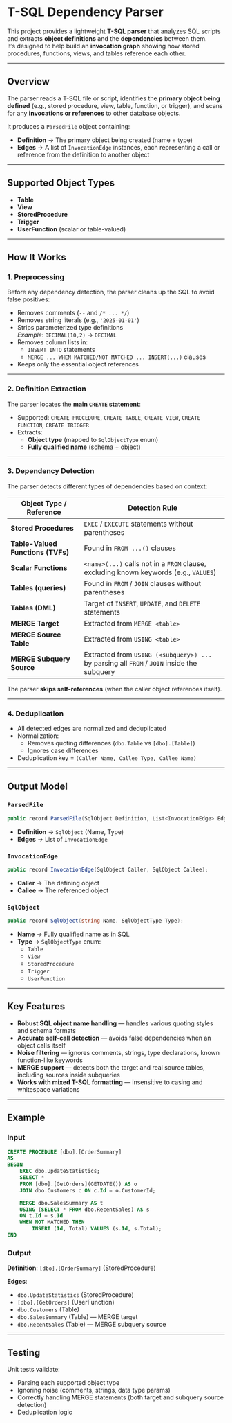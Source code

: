 # T-SQL Dependency Parser

This project provides a lightweight **T-SQL parser** that analyzes SQL scripts and extracts **object definitions** and the **dependencies** between them.  
It’s designed to help build an **invocation graph** showing how stored procedures, functions, views, and tables reference each other.

---

## Overview

The parser reads a T-SQL file or script, identifies the **primary object being defined** (e.g., stored procedure, view, table, function, or trigger), and scans for any **invocations or references** to other database objects.

It produces a `ParsedFile` object containing:

- **Definition** → The primary object being created (name + type)
- **Edges** → A list of `InvocationEdge` instances, each representing a call or reference from the definition to another object

---

## Supported Object Types

- **Table**
- **View**
- **StoredProcedure**
- **Trigger**
- **UserFunction** (scalar or table-valued)

---

## How It Works

### 1. Preprocessing

Before any dependency detection, the parser cleans up the SQL to avoid false positives:

- Removes comments (`--` and `/* ... */`)
- Removes string literals (e.g., `'2025-01-01'`)
- Strips parameterized type definitions  
  _Example_: `DECIMAL(10,2)` → `DECIMAL`
- Removes column lists in:
  - `INSERT INTO` statements
  - `MERGE ... WHEN MATCHED/NOT MATCHED ... INSERT(...)` clauses
- Keeps only the essential object references

---

### 2. Definition Extraction

The parser locates the **main `CREATE` statement**:

- Supported: `CREATE PROCEDURE`, `CREATE TABLE`, `CREATE VIEW`, `CREATE FUNCTION`, `CREATE TRIGGER`
- Extracts:
  - **Object type** (mapped to `SqlObjectType` enum)
  - **Fully qualified name** (schema + object)

---

### 3. Dependency Detection

The parser detects different types of dependencies based on context:

| Object Type / Reference             | Detection Rule                                                                                  |
|--------------------------------------|-------------------------------------------------------------------------------------------------|
| **Stored Procedures**                | `EXEC` / `EXECUTE` statements without parentheses                                               |
| **Table-Valued Functions (TVFs)**    | Found in `FROM ...()` clauses                                                                   |
| **Scalar Functions**                 | `<name>(...)` calls not in a `FROM` clause, excluding known keywords (e.g., `VALUES`)           |
| **Tables (queries)**                 | Found in `FROM` / `JOIN` clauses without parentheses                                            |
| **Tables (DML)**                      | Target of `INSERT`, `UPDATE`, and `DELETE` statements                                           |
| **MERGE Target**                      | Extracted from `MERGE <table>`                                                                  |
| **MERGE Source Table**                | Extracted from `USING <table>`                                                                  |
| **MERGE Subquery Source**             | Extracted from `USING (<subquery>) ...` by parsing all `FROM` / `JOIN` inside the subquery       |

The parser **skips self-references** (when the caller object references itself).

---

### 4. Deduplication

- All detected edges are normalized and deduplicated
- Normalization:
  - Removes quoting differences (`dbo.Table` vs `[dbo].[Table]`)
  - Ignores case differences
- Deduplication key = `(Caller Name, Callee Type, Callee Name)`

---

## Output Model

### `ParsedFile`
```csharp
public record ParsedFile(SqlObject Definition, List<InvocationEdge> Edges);
```
- **Definition** → `SqlObject` (Name, Type)
- **Edges** → List of `InvocationEdge`

### `InvocationEdge`
```csharp
public record InvocationEdge(SqlObject Caller, SqlObject Callee);
```
- **Caller** → The defining object
- **Callee** → The referenced object

### `SqlObject`
```csharp
public record SqlObject(string Name, SqlObjectType Type);
```
- **Name** → Fully qualified name as in SQL
- **Type** → `SqlObjectType` enum:
  - `Table`
  - `View`
  - `StoredProcedure`
  - `Trigger`
  - `UserFunction`

---

## Key Features

- **Robust SQL object name handling** — handles various quoting styles and schema formats
- **Accurate self-call detection** — avoids false dependencies when an object calls itself
- **Noise filtering** — ignores comments, strings, type declarations, known function-like keywords
- **MERGE support** — detects both the target and real source tables, including sources inside subqueries
- **Works with mixed T-SQL formatting** — insensitive to casing and whitespace variations

---

## Example

### Input
```sql
CREATE PROCEDURE [dbo].[OrderSummary]
AS
BEGIN
    EXEC dbo.UpdateStatistics;
    SELECT * 
    FROM [dbo].[GetOrders](GETDATE()) AS o
    JOIN dbo.Customers c ON c.Id = o.CustomerId;

    MERGE dbo.SalesSummary AS t
    USING (SELECT * FROM dbo.RecentSales) AS s
    ON t.Id = s.Id
    WHEN NOT MATCHED THEN
        INSERT (Id, Total) VALUES (s.Id, s.Total);
END
```

### Output
**Definition**: `[dbo].[OrderSummary]` (StoredProcedure)  

**Edges**:
- `dbo.UpdateStatistics` (StoredProcedure)
- `[dbo].[GetOrders]` (UserFunction)
- `dbo.Customers` (Table)
- `dbo.SalesSummary` (Table) — MERGE target
- `dbo.RecentSales` (Table) — MERGE subquery source

---

## Testing

Unit tests validate:

- Parsing each supported object type
- Ignoring noise (comments, strings, data type params)
- Correctly handling MERGE statements (both target and subquery source detection)
- Deduplication logic